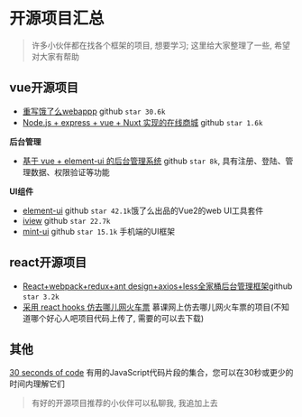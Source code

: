 # 开源项目汇总
> 许多小伙伴都在找各个框架的项目, 想要学习; 这里给大家整理了一些, 希望对大家有帮助

## vue开源项目

- [重写饿了么webappp](https://github.com/bailicangdu/vue2-elm)  github `star 30.6k`
- [Node.js + express + vue + Nuxt 实现的在线商城](https://github.com/github1586/nuxt-bnhcp) github `star 1.6k`

**后台管理**

- [基于 vue + element-ui 的后台管理系统](https://github.com/bailicangdu/vue2-manage)  github `star 8k`, 具有注册、登陆、管理数据、权限验证等功能

**UI组件**

- [element-ui](https://github.com/ElemeFE/element) github `star 42.1k`饿了么出品的Vue2的web UI工具套件
- [iview](https://github.com/iview/iview) github `star 22.7k`  
- [mint-ui](https://github.com/ElemeFE/mint-ui) github `star 15.1k` 手机端的UI框架

## react开源项目

- [React+webpack+redux+ant design+axios+less全家桶后台管理框架](https://github.com/duxianwei520/react)github `star 3.2k` 
- [采用 react hooks 仿去哪儿网火车票](https://github.com/yjdjiayou/react-hooks-qunar-demo) 慕课网上仿去哪儿网火车票的项目(不知道哪个好心人吧项目代码上传了, 需要的可以去下载)



## 其他
[30 seconds of code](https://github.com/30-seconds/30-seconds-of-code) 有用的JavaScript代码片段的集合，您可以在30秒或更少的时间内理解它们
> 有好的开源项目推荐的小伙伴可以私聊我, 我追加上去